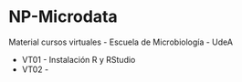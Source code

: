 # NP-Microdata

Material cursos virtuales - Escuela de Microbiología - UdeA

+ VT01 - Instalación R y RStudio
+ VT02 - 

